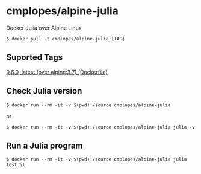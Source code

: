 # cmplopes/alpine-julia
Docker Julia over Alpine Linux

```
$ docker pull -t cmplopes/alpine-julia:[TAG]
```

## Suported Tags

[0.6.0, latest (over alpine:3.7) (Dockerfile)](https://github.com/cmplopes/alpine-julia/blob/master/0.6.0/Dockerfile)

## Check Julia version
```
$ docker run --rm -it -v $(pwd):/source cmplopes/alpine-julia
```
or
```
$ docker run --rm -it -v $(pwd):/source cmplopes/alpine-julia julia -v
```

## Run a Julia program
```
$ docker run --rm -it -v $(pwd):/source cmplopes/alpine-julia julia test.jl
```
